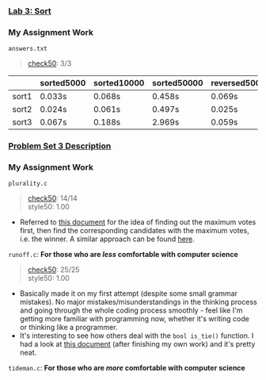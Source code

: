### [Lab 3: Sort](https://cs50.harvard.edu/x/2023/labs/3/)

### My Assignment Work
`answers.txt`
> [check50](https://submit.cs50.io/check50/0eafc2bdafbbf1f27f8e6b304d742d1e8ffc60ab): 3/3     

|  | sorted5000 | sorted10000 | sorted50000 | reversed5000 | reversed10000 | reversed50000 | random5000 | random10000 | random50000 |
| --- | --- | --- | --- | --- | --- | --- | --- | --- | --- |
| sort1 | 0.033s | 0.068s | 0.458s | 0.069s | 0.259s | 5.408s | 0.083s | 0.318s | 7.186s |
| sort2 | 0.024s | 0.061s | 0.497s | 0.025s | 0.053s | 0.378s | 0.029s | 0.076s | 0.327s |
| sort3 | 0.067s | 0.188s | 2.969s | 0.059s | 0.166s | 2.950s | 0.066s | 0.183s | 2.936s |


### [Problem Set 3 Description](https://cs50.harvard.edu/x/2023/psets/3/)

### My Assignment Work
`plurality.c`  
> [check50](https://submit.cs50.io/check50/199f0393f0c24071933707b0872946f0b87fd8c6): 14/14   
> style50: 1.00  
- Referred to [this document](https://github.com/mancuoj/CS50x/blob/master/Week3/1-plurality.c) for the idea of finding out the maximum votes first, then find the corresponding candidates with the maximum votes, i.e. the winner. A similar approach can be found [here](https://github.com/lng205/CS50x2022/blob/master/Week3/plurality/plurality.c).  

`runoff.c`: **For those who are *less* comfortable with computer science**  
> [check50](https://submit.cs50.io/check50/1b2f78796a678947a22d4f92967ad0e37ccc7f6e): 25/25   
> style50: 1.00  
- Basically made it on my first attempt (despite some small grammar mistakes). No major mistakes/misunderstandings in the thinking process and going through the whole coding process smoothly - feel like I'm getting more familiar with programming now, whether it's writing code or thinking like a programmer.
- It's interesting to see how others deal with the `bool is_tie()` function. I had a look at [this document](https://github.com/mancuoj/CS50x/blob/master/Week3/2-runoff.c) (after finishing my own work) and it's pretty neat. 

`tideman.c`: **For those who are *more* comfortable with computer science**  
